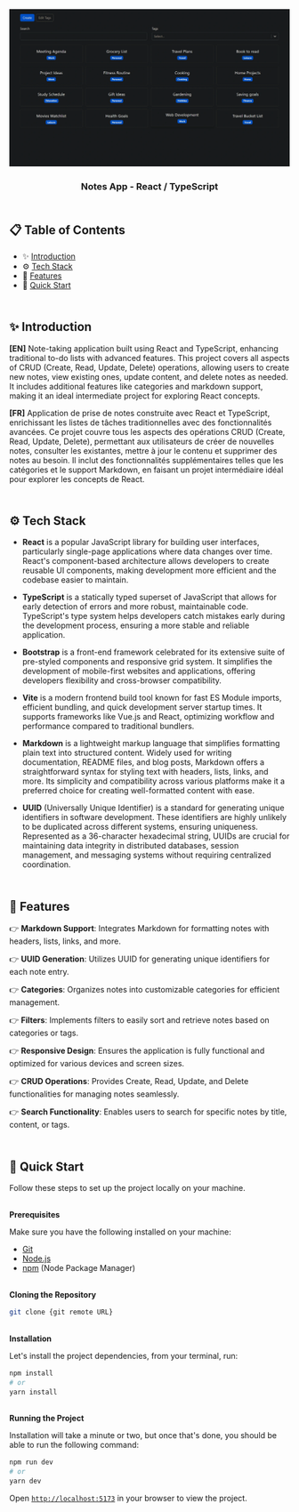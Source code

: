 <div align="center">
    <a href="https://notes-fv.netlify.app" target="_blank">
      <img src="public/preview.webp" alt="Project Banner">
    </a>
  <h3 align="center">Notes App - React / TypeScript</h3>
</div>

##  <br /> 📋 <a name="table">Table of Contents</a>

- ✨ [Introduction](#introduction)
- ⚙️ [Tech Stack](#tech-stack)
- 📝 [Features](#features)
- 🚀 [Quick Start](#quick-start)

##  <br /> <a name="introduction">✨ Introduction</a>

**[EN]** Note-taking application built using React and TypeScript, enhancing traditional to-do lists with advanced features. This project covers all aspects of CRUD (Create, Read, Update, Delete) operations, allowing users to create new notes, view existing ones, update content, and delete notes as needed. It includes additional features like categories and markdown support, making it an ideal intermediate project for exploring React concepts.

**[FR]** Application de prise de notes construite avec React et TypeScript, enrichissant les listes de tâches traditionnelles avec des fonctionnalités avancées. Ce projet couvre tous les aspects des opérations CRUD (Create, Read, Update, Delete), permettant aux utilisateurs de créer de nouvelles notes, consulter les existantes, mettre à jour le contenu et supprimer des notes au besoin. Il inclut des fonctionnalités supplémentaires telles que les catégories et le support Markdown, en faisant un projet intermédiaire idéal pour explorer les concepts de React.


##  <br /> <a name="tech-stack">⚙️ Tech Stack</a>

- **React** is a popular JavaScript library for building user interfaces, particularly single-page applications where data changes over time. React's component-based architecture allows developers to create reusable UI components, making development more efficient and the codebase easier to maintain. 

- **TypeScript** is a statically typed superset of JavaScript that allows for early detection of errors and more robust, maintainable code. TypeScript's type system helps developers catch mistakes early during the development process, ensuring a more stable and reliable application.

- **Bootstrap** is a front-end framework celebrated for its extensive suite of pre-styled components and responsive grid system. It simplifies the development of mobile-first websites and applications, offering developers flexibility and cross-browser compatibility.

- **Vite** is a modern frontend build tool known for fast ES Module imports, efficient bundling, and quick development server startup times. It supports frameworks like Vue.js and React, optimizing workflow and performance compared to traditional bundlers.

- **Markdown** is a lightweight markup language that simplifies formatting plain text into structured content. Widely used for writing documentation, README files, and blog posts, Markdown offers a straightforward syntax for styling text with headers, lists, links, and more. Its simplicity and compatibility across various platforms make it a preferred choice for creating well-formatted content with ease.

- **UUID** (Universally Unique Identifier) is a standard for generating unique identifiers in software development. These identifiers are highly unlikely to be duplicated across different systems, ensuring uniqueness. Represented as a 36-character hexadecimal string, UUIDs are crucial for maintaining data integrity in distributed databases, session management, and messaging systems without requiring centralized coordination.


## <br/> <a name="features">📝 Features</a>

👉 **Markdown Support**: Integrates Markdown for formatting notes with headers, lists, links, and more.

👉 **UUID Generation**: Utilizes UUID for generating unique identifiers for each note entry.

👉 **Categories**: Organizes notes into customizable categories for efficient management.

👉 **Filters**: Implements filters to easily sort and retrieve notes based on categories or tags.

👉 **Responsive Design**: Ensures the application is fully functional and optimized for various devices and screen sizes.

👉 **CRUD Operations**: Provides Create, Read, Update, and Delete functionalities for managing notes seamlessly.

👉 **Search Functionality**: Enables users to search for specific notes by title, content, or tags.


## <br /> <a name="quick-start">🚀 Quick Start</a>

Follow these steps to set up the project locally on your machine.

<br/>**Prerequisites**

Make sure you have the following installed on your machine:

- [Git](https://git-scm.com/)
- [Node.js](https://nodejs.org/en)
- [npm](https://www.npmjs.com/) (Node Package Manager)

<br/>**Cloning the Repository**

```bash
git clone {git remote URL}
```

<br/>**Installation**

Let's install the project dependencies, from your terminal, run:

```bash
npm install
# or
yarn install
```

<br/>**Running the Project**

Installation will take a minute or two, but once that's done, you should be able to run the following command:

```bash
npm run dev
# or
yarn dev
```

Open [`http://localhost:5173`](http://localhost:5173) in your browser to view the project.